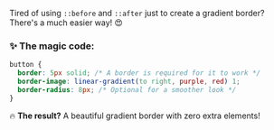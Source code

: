 Tired of using `::before` and `::after` just to create a gradient border? There's a much easier way! 😍  

### ✨ The magic code:
```css
button {
  border: 5px solid; /* A border is required for it to work */
  border-image: linear-gradient(to right, purple, red) 1;
  border-radius: 8px; /* Optional for a smoother look */
}
```

🔥 **The result?** A beautiful gradient border with zero extra elements!  
